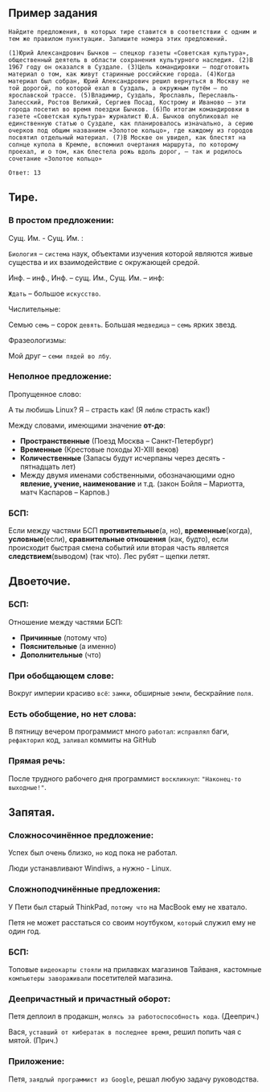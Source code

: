 ## Пример задания

```
Найдите предложения, в которых тире ставится в соответствии с одним и тем же правилом пунктуации. Запишите номера этих предложений.  
  
(1)Юрий Александрович Бычков – спецкор газеты «Советская культура», общественный деятель в области сохранения культурного наследия. (2)В 1967 году он оказался в Суздале. (3)Цель командировки – подготовить материал о том, как живут старинные российские города. (4)Когда материал был собран, Юрий Александрович решил вернуться в Москву не той дорогой, по которой ехал в Суздаль, а окружным путём – по ярославской трассе. (5)Владимир, Суздаль, Ярославль, Переславль-Залесский, Ростов Великий, Сергиев Посад, Кострому и Иваново – эти города посетил во время поездки Бычков. (6)По итогам командировки в газете «Советская культура» журналист Ю.А. Бычков опубликовал не единственную статью о Суздале, как планировалось изначально, а серию очерков под общим названием «Золотое кольцо», где каждому из городов посвятил отдельный материал. (7)В Москве он увидел, как блестят на солнце купола в Кремле, вспомнил очертания маршрута, по которому проехал, и о том, как блестела рожь вдоль дорог, – так и родилось сочетание «Золотое кольцо»  

Ответ: 13
```

## Тире.

### В простом предложении:

Сущ. Им. - Сущ. Им. : 

`Биология` – `система` наук, объектами изучения которой являются живые существа и их взаимодействие с окружающей средой.

Инф. – инф., Инф. – сущ. Им., Сущ. Им. – инф:

`Ждать` – большое `искусство`.

Числительные:

Семью `семь` – сорок `девять`. 
Большая `медведица` – `семь` ярких звезд.

Фразеологизмы:

Мой друг – `семи пядей во лбу`.

### Неполное предложение:

Пропущенное слово:

А ты любишь Linux? Я `—` страсть как!
(Я `люблю` страсть как!)

Между словами, имеющими значение __от-до__:

- **Пространственные** (Поезд Москва – Санкт-Петербург)
- **Временные** (Крестовые походы XI-XIII веков)
- **Количественные** (Запасы будут исчерпаны через десять - пятнадцать лет)
- Между двумя именами собственными, обозначающими одно **явление, учение, наименование** и т.д. (закон Бойля – Мариотта, матч Каспаров – Карпов.)

### БСП:

Если между частями БСП __противительные__(а, но), __временные__(когда), __условные__(если), __сравнительные отношения__ (как, будто), если происходит быстрая смена событий или вторая часть является __следствием__(выводом) (так что). Лес рубят – щепки летят.

## Двоеточие.

### БСП:

Отношение между частями БСП:
- **Причинные** (потому что)
- **Пояснительные** (а именно) 
- **Дополнительные** (что)

### При обобщающем слове:

Вокруг империи красиво `всё`: `замки`, обширные `земли`, бескрайние `поля`.

### Есть обобщение, но нет слова:

В пятницу вечером программист много `работал`: `исправлял` баги, `рефакторил` код, `заливал` коммиты на GitHub

### Прямая речь:

После трудного рабочего дня программист `воскликнул`:
`"Наконец-то выходные!"`.

## Запятая.

### Сложносочинённое предложение:

Успех был очень близко, `но` код пока не работал.

Люди устанавливают Windiws, `а` нужно - Linux.

### Сложноподчинённые предложения:

У Пети был старый ThinkPad, `потому что` на MacBook ему не хватало.

Петя не может расстаться со своим ноутбуком, `который` служил ему не один год. 

### БСП:

Топовые `видеокарты стояли` на прилавках магазинов Тайваня`,` кастомные `компьютеры завораживали` посетителей магазина.

### Деепричаcтный и причастный оборот:

Петя деплоил в продакшн, `молясь за работоспособность кода`. (Дееприч.)

Вася, `уставший от кибератак в последнее время`, решил попить чая с мятой. (Прич.) 

### Приложение:

Петя, `заядлый программист из Google`, решал любую задачу руководства.


